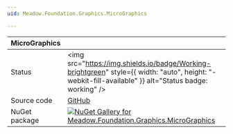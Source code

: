 ```yaml
---
uid: Meadow.Foundation.Graphics.MicroGraphics

---
```


| MicroGraphics | |
|--------|--------|
| Status | <img src="https://img.shields.io/badge/Working-brightgreen" style={{ width: "auto", height: "-webkit-fill-available" }} alt="Status badge: working" /> |
| Source code | [GitHub](https://github.com/WildernessLabs/Meadow.Foundation/tree/main/Source/Meadow.Foundation.Libraries_and_Frameworks/Graphics.MicroGraphics) |
| NuGet package | <a href="https://www.nuget.org/packages/Meadow.Foundation.Graphics.MicroGraphics/" target="_blank"><img src="https://img.shields.io/nuget/v/Meadow.Foundation.Graphics.MicroGraphics.svg?label=Meadow.Foundation.Graphics.MicroGraphics" alt="NuGet Gallery for Meadow.Foundation.Graphics.MicroGraphics" /></a> |
